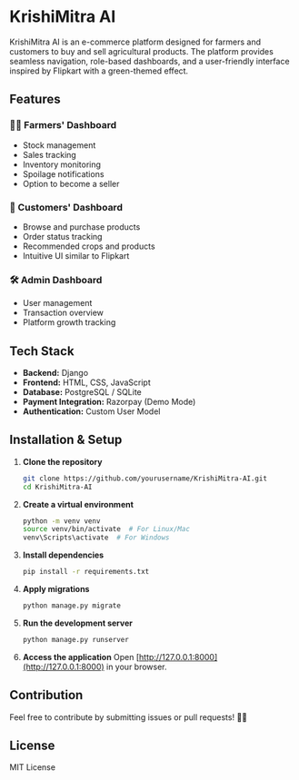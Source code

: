 # KrishiMitra AI

KrishiMitra AI is an e-commerce platform designed for farmers and customers to buy and sell agricultural products. The platform provides seamless navigation, role-based dashboards, and a user-friendly interface inspired by Flipkart with a green-themed effect.

## Features

### 👨‍🌾 Farmers' Dashboard
- Stock management
- Sales tracking
- Inventory monitoring
- Spoilage notifications
- Option to become a seller

### 🛒 Customers' Dashboard
- Browse and purchase products
- Order status tracking
- Recommended crops and products
- Intuitive UI similar to Flipkart

### 🛠 Admin Dashboard
- User management
- Transaction overview
- Platform growth tracking

## Tech Stack
- **Backend:** Django
- **Frontend:** HTML, CSS, JavaScript
- **Database:** PostgreSQL / SQLite
- **Payment Integration:** Razorpay (Demo Mode)
- **Authentication:** Custom User Model

## Installation & Setup

1. **Clone the repository**
   ```bash
   git clone https://github.com/yourusername/KrishiMitra-AI.git
   cd KrishiMitra-AI
   ```
2. **Create a virtual environment**
   ```bash
   python -m venv venv
   source venv/bin/activate  # For Linux/Mac
   venv\Scripts\activate  # For Windows
   ```
3. **Install dependencies**
   ```bash
   pip install -r requirements.txt
   ```
4. **Apply migrations**
   ```bash
   python manage.py migrate
   ```
5. **Run the development server**
   ```bash
   python manage.py runserver
   ```
6. **Access the application**
   Open [http://127.0.0.1:8000](http://127.0.0.1:8000) in your browser.

## Contribution
Feel free to contribute by submitting issues or pull requests! 🚜💚

## License
MIT License

